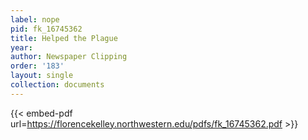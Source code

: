 ```yaml
---
label: nope
pid: fk_16745362
title: Helped the Plague
year:
author: Newspaper Clipping
order: '183'
layout: single
collection: documents
---
```



{{< embed-pdf url=https://florencekelley.northwestern.edu/pdfs/fk_16745362.pdf >}}